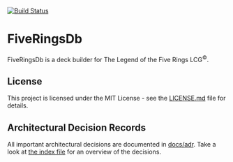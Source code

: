 [![Build Status](https://travis-ci.org/fatihi/fiveringsdb.svg?branch=master)](https://travis-ci.org/fatihi/fiveringsdb)

# FiveRingsDb

FiveRingsDb is a deck builder for The Legend of the Five Rings LCG<sup>&copy;</sup>.

## License

This project is licensed under the MIT License - see the [LICENSE.md](LICENSE.md) file for details.

## Architectural Decision Records
All important architectural decisions are documented in
[docs/adr](docs/adr). Take a look at
[the index file](docs/adr/index.md) for an overview of the decisions.
